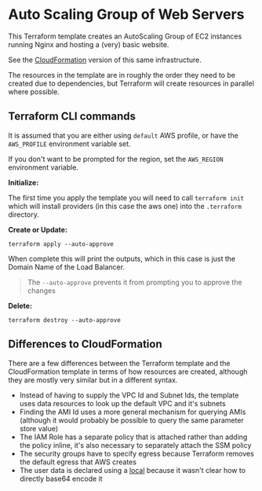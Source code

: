 # Auto Scaling Group of Web Servers

This Terraform template creates an AutoScaling Group of EC2 instances running Nginx and hosting a (very) basic website.

See the [CloudFormation](../../clouformation/auto-scaling-group/) version of this same infrastructure.

The resources in the template are in roughly the order they need to be created due to dependencies, but Terraform will create resources in parallel where possible.

## Terraform CLI commands

It is assumed that you are either using `default` AWS profile, or have the `AWS_PROFILE` environment variable set.

If you don't want to be prompted for the region, set the `AWS_REGION` environment variable.

__Initialize:__

The first time you apply the template you will need to call `terraform init` which will install providers (in this case the aws one) into the `.terraform` directory.

__Create or Update:__

```
terraform apply --auto-approve
```

When complete this will print the outputs, which in this case is just the Domain Name of the Load Balancer.

> The `--auto-approve` prevents it from prompting you to approve the changes

__Delete:__

```
terraform destroy --auto-approve
```

## Differences to CloudFormation

There are a few differences between the Terraform template and the CloudFormation template in terms of how resources are created, although they are mostly very similar but in a different syntax.

* Instead of having to supply the VPC Id and Subnet Ids, the template uses data resources to look up the default VPC and it's subnets
* Finding the AMI Id uses a more general mechanism for querying AMIs (although it would probably be possible to query the same parameter store value)
* The IAM Role has a separate policy that is attached rather than adding the policy inline, it's also necessary to separately attach the SSM policy
* The security groups have to specify egress because Terraform removes the default egress that AWS creates
* The user data is declared using a [local](https://www.terraform.io/docs/configuration/locals.html) because it wasn't clear how to directly base64 encode it
